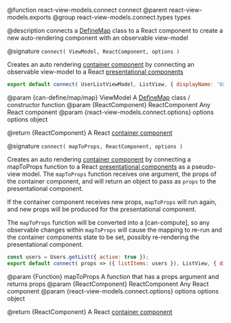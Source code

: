 @function react-view-models.connect connect
@parent react-view-models.exports
@group react-view-models.connect.types types

@description connects a [DefineMap](./can-define/map/map.html) class to a React component to create a new auto-rendering component with an observable view-model

@signature `connect( ViewModel, ReactComponent, options )`

Creates an auto rendering [container component](https://medium.com/@dan_abramov/smart-and-dumb-components-7ca2f9a7c7d0#.v9i90qbq8) by connecting an observable view-model to a React [presentational components](https://medium.com/@dan_abramov/smart-and-dumb-components-7ca2f9a7c7d0#.v9i90qbq8)

```javascript
export default connect( UserListViewModel, ListView, { displayName: 'UserList' } )
```

@param {can-define/map/map} ViewModel A [DefineMap](./can-define/map/map.html) class / constructor function
@param {ReactComponent} ReactComponent Any React component
@param {react-view-models.connect.options} options options object

@return {ReactComponent} A React [container component](https://medium.com/@dan_abramov/smart-and-dumb-components-7ca2f9a7c7d0#.v9i90qbq8)

@signature `connect( mapToProps, ReactComponent, options )`

Creates an auto rendering [container component](https://medium.com/@dan_abramov/smart-and-dumb-components-7ca2f9a7c7d0#.v9i90qbq8) by connecting a mapToProps function to a React [presentational components](https://medium.com/@dan_abramov/smart-and-dumb-components-7ca2f9a7c7d0#.v9i90qbq8) as a pseudo-view model. The `mapToProps` function receives one argument, the props of the container component, and will return an object to pass as `props` to the presentational component.

If the container component receives new props, `mapToProps` will run again, and new props will be produced for the presentational component.

The `mapToProps` function will be converted into a [can-compute], so any observable changes within `mapToProps` will cause the mapping to re-run and the container components state to be set, possibly re-rendering the presentational component.

```javascript
const users = Users.getList({ active: true });
export default connect( props => ({ listItems: users }), ListView, { displayName: 'UserListView' })
```

@param {Function} mapToProps A function that has a props argument and returns props
@param {ReactComponent} ReactComponent Any React component
@param {react-view-models.connect.options} options options object

@return {ReactComponent} A React [container component](https://medium.com/@dan_abramov/smart-and-dumb-components-7ca2f9a7c7d0#.v9i90qbq8)
